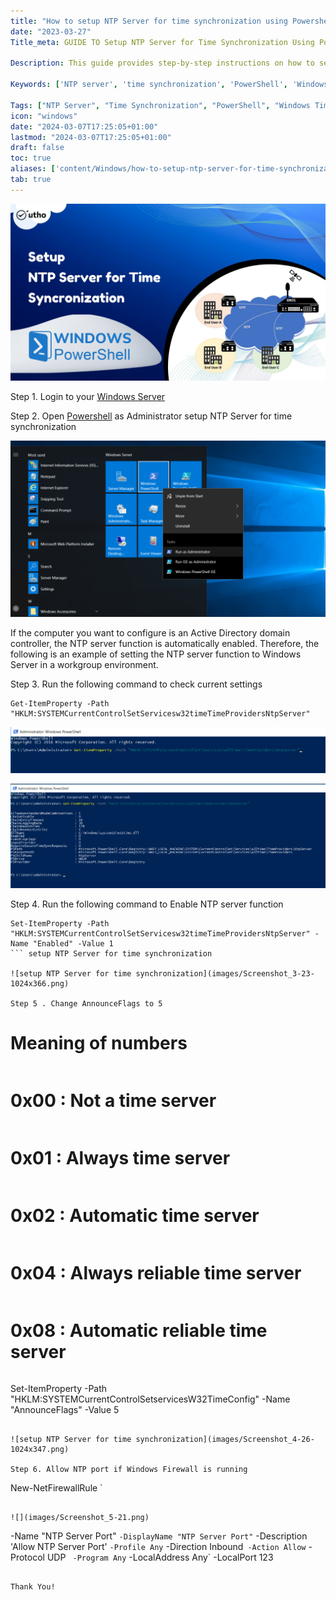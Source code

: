 ```yaml
---
title: "How to setup NTP Server for time synchronization using Powershell"
date: "2023-03-27"
Title_meta: GUIDE TO Setup NTP Server for Time Synchronization Using PowerShell

Description: This guide provides step-by-step instructions on how to set up an NTP (Network Time Protocol) server for time synchronization using PowerShell. Learn how to configure the Windows Time service (w32time), set up the server to synchronize with reliable time sources, and ensure accurate timekeeping across your network environment.

Keywords: ['NTP server', 'time synchronization', 'PowerShell', 'Windows Time service', 'network time protocol', 'server administration']

Tags: ["NTP Server", "Time Synchronization", "PowerShell", "Windows Time Service", "Network Time Protocol", "Server Administration"]
icon: "windows"
date: "2024-03-07T17:25:05+01:00"
lastmod: "2024-03-07T17:25:05+01:00" 
draft: false
toc: true
aliases: ['content/Windows/how-to-setup-ntp-server-for-time-synchronization-using-powershell']
tab: true
---
```


![setup NTP Server for time synchronization](images/How-to-setup-NTP-Server-for-time-synchronization-using-Powershell_utho.jpg)

Step 1. Login to your [Windows Server](https://www.microsoft.com/en-in/windows-server)

Step 2. Open [Powershell](https://utho.com/docs/tutorial/how-to-change-rdp-port-via-powershell-in-windows-server/) as Administrator setup NTP Server for time synchronization

![](images/Screenshot_0-1024x572.png)

If the computer you want to configure is an Active Directory domain controller, the NTP server function is automatically enabled. Therefore, the following is an example of setting the NTP server function to Windows Server in a workgroup environment.

Step 3. Run the following command to check current settings

```
Get-ItemProperty -Path "HKLM:SYSTEMCurrentControlSetServicesw32timeTimeProvidersNtpServer"
```

![](images/Screenshot_1-24-1024x151.png)

![setup NTP Server for time synchronization](images/Screenshot_2-29-1024x339.png)

Step 4. Run the following command to Enable NTP server function

```
Set-ItemProperty -Path "HKLM:SYSTEMCurrentControlSetServicesw32timeTimeProvidersNtpServer" -Name "Enabled" -Value 1
``` setup NTP Server for time synchronization

![setup NTP Server for time synchronization](images/Screenshot_3-23-1024x366.png)

Step 5 . Change AnnounceFlags to 5

```
# Meaning of numbers

```

```
# 0x00 : Not a time server

```

```
# 0x01 : Always time server

```

```
# 0x02 : Automatic time server

```

```
# 0x04 : Always reliable time server

```

```
# 0x08 : Automatic reliable time server

```

```
Set-ItemProperty -Path "HKLM:SYSTEMCurrentControlSetservicesW32TimeConfig" -Name "AnnounceFlags" -Value 5
```

![setup NTP Server for time synchronization](images/Screenshot_4-26-1024x347.png)

Step 6. Allow NTP port if Windows Firewall is running

```
New-NetFirewallRule `
```

![](images/Screenshot_5-21.png)

```
-Name "NTP Server Port" `
-DisplayName "NTP Server Port" `
-Description 'Allow NTP Server Port' `
-Profile Any `
-Direction Inbound`
-Action Allow`
-Protocol UDP `
-Program Any`
-LocalAddress Any`
-LocalPort 123
```

Thank You!
